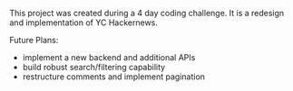 This project was created during a 4 day coding challenge.
It is a redesign and implementation of YC Hackernews. 

Future Plans:
- implement a new backend and additional APIs 
- build robust search/filtering capability
- restructure comments and implement pagination

